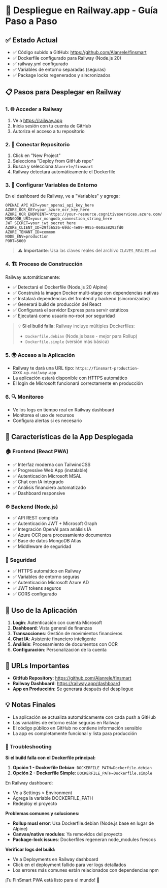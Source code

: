 # 🚀 Despliegue en Railway.app - Guía Paso a Paso

## ✅ Estado Actual
- ✅ Código subido a GitHub: https://github.com/Alanrele/finsmart
- ✅ Dockerfile configurado para Railway (Node.js 20)
- ✅ railway.yml configurado
- ✅ Variables de entorno separadas (seguras)
- ✅ Package locks regenerados y sincronizados

## 📋 Pasos para Desplegar en Railway

### 1. 🌐 Acceder a Railway
1. Ve a https://railway.app
2. Inicia sesión con tu cuenta de GitHub
3. Autoriza el acceso a tu repositorio

### 2. 🔗 Conectar Repositorio
1. Click en "New Project"
2. Selecciona "Deploy from GitHub repo"
3. Busca y selecciona `Alanrele/finsmart`
4. Railway detectará automáticamente el Dockerfile

### 3. 🔐 Configurar Variables de Entorno
En el dashboard de Railway, ve a "Variables" y agrega:

```env
OPENAI_API_KEY=your_openai_api_key_here
AZURE_OCR_KEY=your_azure_ocr_key_here
AZURE_OCR_ENDPOINT=https://your-resource.cognitiveservices.azure.com/
MONGODB_URI=your_mongodb_connection_string_here
JWT_SECRET=your_jwt_secret_here
AZURE_CLIENT_ID=29f56526-69dc-4e89-9955-060aa8292fd0
AZURE_TENANT_ID=common
NODE_ENV=production
PORT=5000
```

> ⚠️ **Importante**: Usa las claves reales del archivo `CLAVES_REALES.md`

### 4. 🏗️ Proceso de Construcción
Railway automáticamente:
- ✅ Detectará el Dockerfile (Node.js 20 Alpine)
- ✅ Construirá la imagen Docker multi-stage con dependencias nativas
- ✅ Instalará dependencias del frontend y backend (sincronizadas)
- ✅ Generará build de producción del React
- ✅ Configurará el servidor Express para servir estáticos
- ✅ Ejecutará como usuario no-root por seguridad

> 💡 **Si el build falla**: Railway incluye múltiples Dockerfiles:
> - `Dockerfile.debian` (Node.js base - mejor para Rollup)
> - `Dockerfile.simple` (versión más básica)

### 5. 🌍 Acceso a la Aplicación
- Railway te dará una URL tipo: `https://finsmart-production-XXXX.up.railway.app`
- La aplicación estará disponible con HTTPS automático
- El login de Microsoft funcionará correctamente en producción

### 6. 🔍 Monitoreo
- Ve los logs en tiempo real en Railway dashboard
- Monitorea el uso de recursos
- Configura alertas si es necesario

## 🎯 Características de la App Desplegada

### 🏠 Frontend (React PWA)
- ✅ Interfaz moderna con TailwindCSS
- ✅ Progressive Web App (instalable)
- ✅ Autenticación Microsoft MSAL
- ✅ Chat con IA integrado
- ✅ Análisis financiero automatizado
- ✅ Dashboard responsive

### ⚙️ Backend (Node.js)
- ✅ API REST completa
- ✅ Autenticación JWT + Microsoft Graph
- ✅ Integración OpenAI para análisis IA
- ✅ Azure OCR para procesamiento documentos
- ✅ Base de datos MongoDB Atlas
- ✅ Middleware de seguridad

### 🔐 Seguridad
- ✅ HTTPS automático en Railway
- ✅ Variables de entorno seguras
- ✅ Autenticación Microsoft Azure AD
- ✅ JWT tokens seguros
- ✅ CORS configurado

## 📱 Uso de la Aplicación

1. **Login**: Autenticación con cuenta Microsoft
2. **Dashboard**: Vista general de finanzas
3. **Transacciones**: Gestión de movimientos financieros
4. **Chat IA**: Asistente financiero inteligente
5. **Análisis**: Procesamiento de documentos con OCR
6. **Configuración**: Personalización de la cuenta

## 🔗 URLs Importantes

- **GitHub Repository**: https://github.com/Alanrele/finsmart
- **Railway Dashboard**: https://railway.app/dashboard
- **App en Producción**: Se generará después del despliegue

## 💡 Notas Finales

- La aplicación se actualiza automáticamente con cada push a GitHub
- Las variables de entorno están seguras en Railway
- El código público en GitHub no contiene información sensible
- La app es completamente funcional y lista para producción

### 🔧 Troubleshooting

**Si el build falla con el Dockerfile principal:**
1. **Opción 1 - Dockerfile Debian**: `DOCKERFILE_PATH=Dockerfile.debian`
2. **Opción 2 - Dockerfile Simple**: `DOCKERFILE_PATH=Dockerfile.simple`  

En Railway dashboard:
- Ve a Settings > Environment
- Agrega la variable DOCKERFILE_PATH
- Redeploy el proyecto

**Problemas comunes y soluciones:**
- **Rollup musl error**: Usa Dockerfile.debian (Node.js base en lugar de Alpine)
- **Canvas/native modules**: Ya removidos del proyecto
- **Package-lock issues**: Dockerfiles regeneran node_modules frescos

**Verificar logs del build:**
- Ve a Deployments en Railway dashboard
- Click en el deployment fallido para ver logs detallados
- Los errores más comunes están relacionados con dependencias npm

¡Tu FinSmart PWA está listo para el mundo! 🌟
